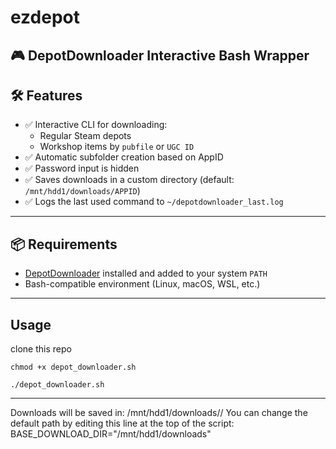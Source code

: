 # ezdepot
🎮 DepotDownloader Interactive Bash Wrapper
---

## 🛠 Features

- ✅ Interactive CLI for downloading:
  - Regular Steam depots
  - Workshop items by `pubfile` or `UGC ID`
- ✅ Automatic subfolder creation based on AppID
- ✅ Password input is hidden
- ✅ Saves downloads in a custom directory (default: `/mnt/hdd1/downloads/APPID`)
- ✅ Logs the last used command to `~/depotdownloader_last.log`

---

## 📦 Requirements

- [DepotDownloader](https://github.com/SteamRE/DepotDownloader) installed and added to your system `PATH`
- Bash-compatible environment (Linux, macOS, WSL, etc.)

---
## Usage
clone this repo

`chmod +x depot_downloader.sh`

`./depot_downloader.sh`

---

Downloads will be saved in:
/mnt/hdd1/downloads/<AppID>/
You can change the default path by editing this line at the top of the script:
BASE_DOWNLOAD_DIR="/mnt/hdd1/downloads"
